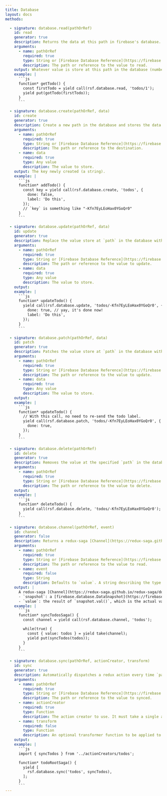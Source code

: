 ```yaml
---
title: Database
layout: docs
methods:

  - signature: database.read(pathOrRef)
    id: read
    generator: true
    description: Returns the data at this path in firebase's database.
    arguments:
      - name: pathOrRef
        required: true
        type: String or [Firebase Database Reference](https://firebase.google.com/docs/reference/js/firebase.database.Reference)
        description: The path or reference to the value to read.
    output: Whatever value is store at this path in the database (number, string, object, etc).
    example: |
      ```js
      function* getTodo() {
        const firstTodo = yield call(rsf.database.read, 'todos/1');
        yield put(gotTodo(firstTodo));
      }
      ```

  - signature: database.create(pathOrRef, data)
    id: create
    generator: true
    description: Create a new path in the database and stores the data there.
    arguments:
      - name: pathOrRef
        required: true
        type: String or [Firebase Database Reference](https://firebase.google.com/docs/reference/js/firebase.database.Reference)
        description: The path or reference to the destination.
      - name: data
        required: true
        type: Any value
        description: The value to store.
    output: The key newly created (a string).
    example: |
      ```js
      function* addTodo() {
        const key = yield call(rsf.database.create, 'todos', {
          done: false,
          label: 'Do this',
        });
        // `key` is something like "-Kfn7EyLEoHax0YGoQr0"
      }
      ```

  - signature: database.update(pathOrRef, data)
    id: update
    generator: true
    description: Replace the value store at `path` in the database with `data`.
    arguments:
      - name: pathOrRef
        required: true
        type: String or [Firebase Database Reference](https://firebase.google.com/docs/reference/js/firebase.database.Reference)
        description: The path or reference to the value to update.
      - name: data
        required: true
        type: Any value
        description: The value to store.
    output:
    example: |
      ```js
      function* updateTodo() {
        yield call(rsf.database.update, 'todos/-Kfn7EyLEoHax0YGoQr0', {
          done: true, // yay, it's done now!
          label: 'Do this',
        });
      }
      ```

  - signature: database.patch(pathOrRef, data)
    id: patch
    generator: true
    description: Patches the value store at `path` in the database with `data`. Like `database.update` but doesn't remove unmentionned keys.
    arguments:
      - name: pathOrRef
        required: true
        type: String or [Firebase Database Reference](https://firebase.google.com/docs/reference/js/firebase.database.Reference)
        description: The path or reference to the value to update.
      - name: data
        required: true
        type: Any value
        description: The value to store.
    output:
    example: |
      ```js
      function* updateTodo() {
        // With this call, no need to re-send the todo label.
        yield call(rsf.database.patch, 'todos/-Kfn7EyLEoHax0YGoQr0', {
          done: true,
        });
      }
      ```

  - signature: database.delete(pathOrRef)
    id: delete
    generator: true
    description: Removes the value at the specified `path` in the database.
    arguments:
      - name: pathOrRef
        required: true
        type: String or [Firebase Database Reference](https://firebase.google.com/docs/reference/js/firebase.database.Reference)
        description: The path or reference to the value to delete.
    output:
    example: |
      ```js
      function* deleteTodo() {
        yield call(rsf.database.delete, 'todos/-Kfn7EyLEoHax0YGoQr0');
      }
      ```

  - signature: database.channel(pathOrRef, event)
    id: channel
    generator: false
    description: Returns a redux-saga [Channel](https://redux-saga.github.io/redux-saga/docs/advanced/Channels.html) which emits every change at the specified path in the database.
    arguments:
      - name: pathOrRef
        required: true
        type: String or [Firebase Database Reference](https://firebase.google.com/docs/reference/js/firebase.database.Reference)
        description: The path or reference to the value to read.
      - name: event
        required: false
        type: String
        description: Defaults to `value`. A string describing the type of event to listen for. Options includes `value`, `child_added`, `child_removed`, `child_changed` and `child_moved`. See [Reference.on](https://firebase.google.com/docs/reference/js/firebase.database.Reference#on) documentation for more information.
    output: |
      A redux-saga [Channel](https://redux-saga.github.io/redux-saga/docs/advanced/Channels.html) which emits every change at the specified path in the database. The emitted value is an object with two keys:
      - `snapshot`: a [firebase.database.DataSnapshot](https://firebase.google.com/docs/reference/js/firebase.database.DataSnapshot) ;
      - `value`: the result of `snapshot.val()`, which is the actual value stored in the database (any type).
    example: |
      ```js
      function* syncTodosSaga() {
        const channel = yield call(rsf.database.channel, 'todos');

        while(true) {
          const { value: todos } = yield take(channel);
          yield put(syncTodos(todos));
        }
      }
      ```

  - signature: database.sync(pathOrRef, actionCreator, transform)
    id: sync
    generator: true
    description: Automatically dispatches a redux action every time `path` changes.
    arguments:
      - name: pathOrRef
        required: true
        type: String or [Firebase Database Reference](https://firebase.google.com/docs/reference/js/firebase.database.Reference)
        description: The path or reference to the value to synced.
      - name: actionCreator
        required: true
        type: Function
        description: The action creator to use. It must take a single argument being the value read from the firebase reference.
      - name: transform
        required: false
        type: Function
        description: An optional transformer function to be applied to the value before it's passed to the action creator. Default to the identity function (`x => x`).
    output:
    example: |
      ```js
      import { syncTodos } from '../actionCreators/todos';

      function* todoRootSaga() {
        yield [
          rsf.database.sync('todos', syncTodos),
        ];
      }
      ```
---
```

